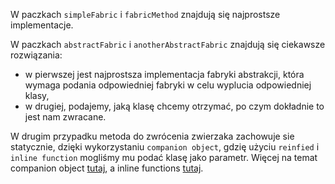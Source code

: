 W paczkach `simpleFabric` i `fabricMethod` znajdują się najprostsze implementacje.

W paczkach `abstractFabric` i `anotherAbstractFabric` znajdują się ciekawsze rozwiązania:
* w pierwszej jest najprostsza implementacja fabryki abstrakcji, która wymaga podania odpowiedniej fabryki w celu wyplucia odpowiedniej klasy,
* w drugiej, podajemy, jaką klasę chcemy otrzymać, po czym dokładnie to jest nam zwracane.

W drugim przypadku metoda do zwrócenia zwierzaka zachowuje sie statycznie, dzięki wykorzystaniu `companion object`, gdzię użyciu `reinfied` i `inline function` mogliśmy mu podać klasę jako parametr. 
Więcej na temat companion object [tutaj](https://kotlinlang.org/docs/reference/object-declarations.html#companion-objects), a inline functions [tutaj](https://kotlinlang.org/docs/reference/inline-functions.html).